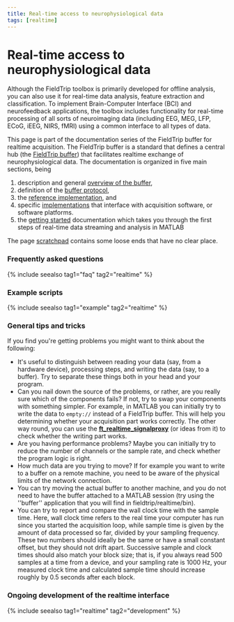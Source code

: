 ```yaml
---
title: Real-time access to neurophysiological data
tags: [realtime]
---
```


# Real-time access to neurophysiological data

Although the FieldTrip toolbox is primarily developed for offline analysis, you can also use it for real-time data analysis, feature extraction and classification. To implement Brain-Computer Interface (BCI) and neurofeedback applications, the toolbox includes functionality for real-time processing of all sorts of neuroimaging data (including EEG, MEG, LFP, ECoG, iEEG, NIRS, fMRI) using a common interface to all types of data.

This page is part of the documentation series of the FieldTrip buffer for realtime acquisition. The FieldTrip buffer is a standard that defines a central hub (the [FieldTrip buffer](/development/realtime)) that facilitates realtime exchange of neurophysiological data. The documentation is organized in five main sections, being

1.  description and general [overview of the buffer](/development/realtime/buffer_overview),
2.  definition of the [buffer protocol](/development/realtime/buffer_protocol),
3.  the [reference implementation](/development/realtime/reference_implementation), and
4.  specific [implementations](/development/realtime/implementation) that interface with acquisition software, or software platforms.
5.  the [getting started](/getting_started/realtime) documentation which takes you through the first steps of real-time data streaming and analysis in MATLAB

The page [scratchpad](/development/realtime/scratchpad) contains some loose ends that have no clear place.

### Frequently asked questions

{% include seealso tag1="faq" tag2="realtime" %}

### Example scripts

{% include seealso tag1="example" tag2="realtime" %}

### General tips and tricks

If you find you're getting problems you might want to think about the following:

- It's useful to distinguish between reading your data (say, from a hardware device), processing steps, and writing the data (say, to a buffer). Try to separate these things both in your head and your program.
- Can you nail down the source of the problems, or rather, are you really sure which of the components fails? If not, try to swap your components with something simpler. For example, in MATLAB you can initially try to write the data to `empty://` instead of a FieldTrip buffer. This will help you determining whether your acquisition part works correctly. The other way round, you can use the **[ft_realtime_signalproxy](/reference//realtime/example/ft_realtime_signalproxy)** (or ideas from it) to check whether the writing part works.
- Are you having performance problems? Maybe you can initially try to reduce the number of channels or the sample rate, and check whether the program logic is right.
- How much data are you trying to move? If for example you want to write to a buffer on a remote machine, you need to be aware of the physical limits of the network connection.
- You can try moving the actual buffer to another machine, and you do not need to have the buffer attached to a MATLAB session (try using the ''buffer'' application that you will find in fieldtrip/realtime/bin).
- You can try to report and compare the wall clock time with the sample time. Here, wall clock time refers to the real time your computer has run since you started the acquisition loop, while sample time is given by the amount of data processed so far, divided by your sampling frequency. These two numbers should ideally be the same or have a small constant offset, but they should not drift apart. Successive sample and clock times should also match your block size; that is, if you always read 500 samples at a time from a device, and your sampling rate is 1000 Hz, your measured clock time and calculated sample time should increase roughly by 0.5 seconds after each block.

### Ongoing development of the realtime interface

{% include seealso tag1="realtime" tag2="development" %}
